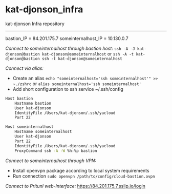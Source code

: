 # kat-djonson_infra
kat-djonson Infra repository
___
bastion_IP = 84.201.175.7
someinternalhost_IP = 10.130.0.7

_Connect to someinternalhost through bastion host:_
`ssh -A -J kat-djonson@bastion kat-djonson@someinternalhost`
or
`ssh -A -t kat-djonson@bastion ssh -t kat-djonson@someinternalhost`

_Connect via alias:_
- Create an alias
`echo "someinternalhost='ssh someinternalhost'" >> ~./zshrc`
or
`alias someinternalhost='ssh someinternalhost'`
- Add short configuration to ssh service
~/.ssh/config
```bash
Host bastion
    Hostname bastion
    User kat-djonson
    IdentityFile /Users/kat-djonson/.ssh/yacloud
    Port 22

Host someinternalhost
    Hostname someinternalhost
    User kat-djonson
    Port 22
    IdentityFile /Users/kat-djonson/.ssh/yacloud
    ProxyCommand ssh -A -W %h:%p bastion
```

_Connect to someinternalhost through VPN:_
- Install openvpn package according to local system requirements
- Run connection
`sudo openvpn /path/to/config/cloud-bastion.ovpn`

_Connect to Pritunl web-interface:_
https://84.201.175.7.sslip.io/login
